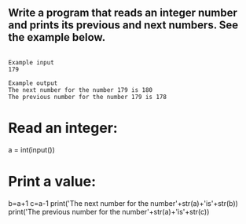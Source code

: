 ## Write a program that reads an integer number and prints its previous and next numbers. See the example below.

```

Example input
179

Example output
The next number for the number 179 is 180
The previous number for the number 179 is 178

```

# Read an integer:
a = int(input())
# Print a value:
b=a+1
c=a-1
print('The next number for the number'+str(a)+'is'+str(b))
print('The previous number for the number'+str(a)+'is'+str(c))
